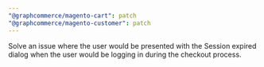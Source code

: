 ```yaml
---
"@graphcommerce/magento-cart": patch
"@graphcommerce/magento-customer": patch
---
```


Solve an issue where the user would be presented with the Session expired dialog when the user would be logging in during the checkout process.
